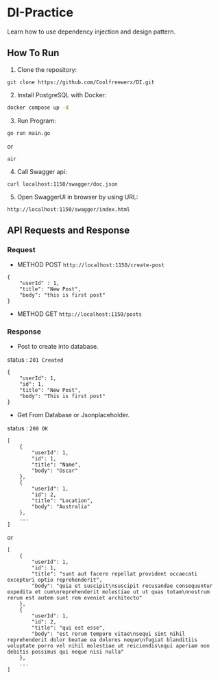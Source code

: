 # DI-Practice

Learn how to use dependency injection and design pattern.

## How To Run 
1. Clone the repository:
```git
git clone https://github.com/Coolfreewerx/DI.git
```

2. Install PostgreSQL with Docker:
```bash
docker compose up -d
```

3. Run Program:
```bash
go run main.go 
```
or 
```
air 
```

4. Call Swagger api:
```
curl localhost:1150/swagger/doc.json
```

5. Open SwaggerUI in browser by using URL:
```
http://localhost:1150/swagger/index.html
```


## API Requests and Response

### Request

- METHOD POST `http://localhost:1150/create-post`
```
{
    "userId" : 1,
    "title": "New Post",
    "body": "this is first post"
}
```

- METHOD GET `http://localhost:1150/posts`

### Response

- Post to create into database.

status : `201 Created`

```
{
    "userId": 1,
    "id": 1,
    "title": "New Post",
    "body": "This is first post"
}
```



- Get From Database or Jsonplaceholder.

status : `200 OK`

```
[
    {
        "userId": 1,
        "id": 1,
        "title": "Name",
        "body": "Oscar"
    },
    {
        "userId": 1,
        "id": 2,
        "title": "Location",
        "body": "Australia"
    },
    ...
]
```
or 

```
[
    {
        "userId": 1,
        "id": 1,
        "title": "sunt aut facere repellat provident occaecati excepturi optio reprehenderit",
        "body": "quia et suscipit\nsuscipit recusandae consequuntur expedita et cum\nreprehenderit molestiae ut ut quas totam\nnostrum rerum est autem sunt rem eveniet architecto"
    },
    {
        "userId": 1,
        "id": 2,
        "title": "qui est esse",
        "body": "est rerum tempore vitae\nsequi sint nihil reprehenderit dolor beatae ea dolores neque\nfugiat blanditiis voluptate porro vel nihil molestiae ut reiciendis\nqui aperiam non debitis possimus qui neque nisi nulla"
    },
    ...
]
```

